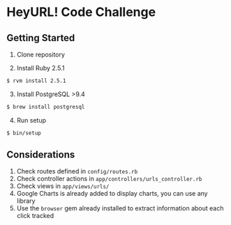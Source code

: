 # HeyURL! Code Challenge

## Getting Started

1. Clone repository

2. Install Ruby 2.5.1

```sh
$ rvm install 2.5.1
```

3. Install PostgreSQL >9.4

```sh
$ brew install postgresql
```

4. Run setup
```sh
$ bin/setup
```

## Considerations

1. Check routes defined in `config/routes.rb`
1. Check controller actions in `app/controllers/urls_controller.rb`
1. Check views in `app/views/urls/`
1. Google Charts is already added to display charts, you can use any library
1. Use the `browser` gem already installed to extract information about each
   click tracked

